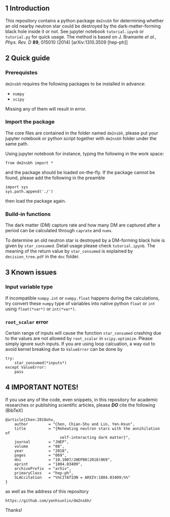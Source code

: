 ## 1 Introduction
This repository contains a python package `dm2nsbh` for determining whether an old nearby neutron star could be destroyed by the dark-matter-forming black hole inside it or not. See jupyter notebook `tutorial.ipynb` or `tutorial.py` for quick usage. The method is based on J. Bramante *et al.*, *Phys. Rev. D* **89**, 015010 (2014) [arXiv:1310.3509 [hep-ph]]

## 2 Quick guide
### Prerequistes
`dm2nsbh` requires the following packages to be installed in advance:

- `numpy`
- `scipy`

Missing any of them will result in error.

### Import the package
The core files are contained in the folder named `dm2nsbh`, please put your jupyter notebook or python script together with `dm2nsbh` folder under the same path.

Using jupyter notebook for instance, typing the following in the work space:

    from dm2nsbh import *

and the package should be loaded on-the-fly. If the package cannot be found, please add the following in the preamble

    import sys
    sys.path.append('./')

then load the package again.

### Build-in functions
The dark matter (DM) capture rate and how many DM are captured after a period can be calculated through `caprate` and `numx`.

To determine an old neutron star is destroyed by a DM-forming black hole is given by `star_consumed`. Detail usage please check `tutorial.ipynb`. The meaning of the return value by `star_consumed` is explained by `decision_tree.pdf` in the `doc` folder.


## 3 Known issues

### Input variable type
If incompatible `numpy.int` or `numpy.float` happens during the calculations, try convert these `numpy` type of variables into native python `float` or `int` using `float(*var*)` or `int(*var*)`.

### `root_scalar` error
Certain range of inputs will cause the function `star_consumed` crashing due to the values are not allowed by `root_scalar` in `scipy.optimize`. Please simply ignore such inputs. If you are using loop calcuation, a way out to avoid kernel breaking due to `ValueError` can be done by

    try:
        star_consumed(*inputs*)
    except ValueError:
        pass

## 4 IMPORTANT NOTES!
If you use any of the code, even snippets, in this repository for academic researches or publishing scientific articles, please ***DO*** cite the following (BibTeX)

    @article{Chen:2018ohx,
        author         = "Chen, Chian-Shu and Lin, Yen-Hsun",
        title          = "{Reheating neutron stars with the annihilation of
                            self-interacting dark matter}",
        journal        = "JHEP",
        volume         = "08",
        year           = "2018",
        pages          = "069",
        doi            = "10.1007/JHEP08(2018)069",
        eprint         = "1804.03409",
        archivePrefix  = "arXiv",
        primaryClass   = "hep-ph",
        SLACcitation   = "%%CITATION = ARXIV:1804.03409;%%"
    }
 
as well as the address of this repository
 
    https://github.com/yenhsunlin/dm2nsbh/
    
 Thanks!


